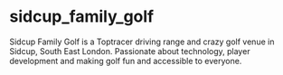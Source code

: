 # sidcup_family_golf
Sidcup Family Golf is a Toptracer driving range and crazy golf venue in Sidcup, South East London. Passionate about technology, player development and making golf fun and accessible to everyone.
